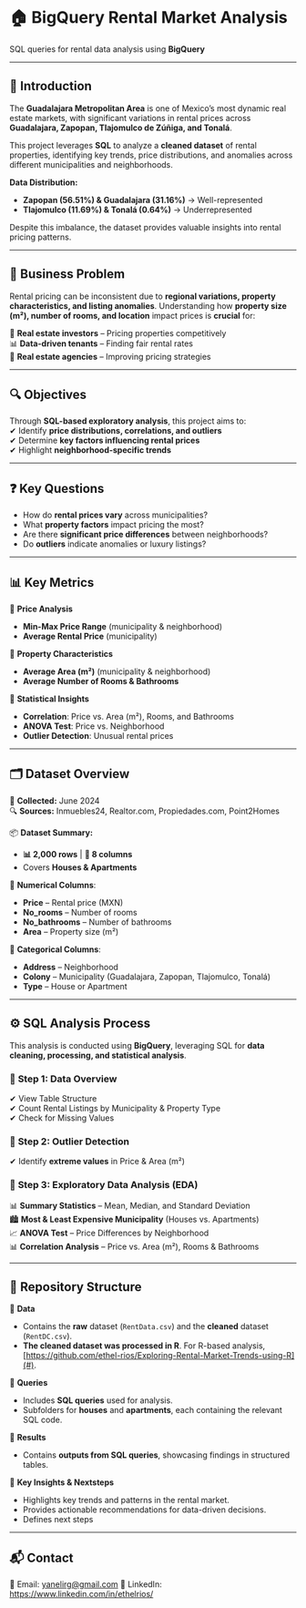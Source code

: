 # 🏠 BigQuery Rental Market Analysis  

SQL queries for rental data analysis using **BigQuery**  

---

## 📌 Introduction  

The **Guadalajara Metropolitan Area** is one of Mexico’s most dynamic real estate markets, with significant variations in rental prices across **Guadalajara, Zapopan, Tlajomulco de Zúñiga, and Tonalá**.  

This project leverages **SQL** to analyze a **cleaned dataset** of rental properties, identifying key trends, price distributions, and anomalies across different municipalities and neighborhoods.  

**Data Distribution:**  
- **Zapopan (56.51%) & Guadalajara (31.16%)** → Well-represented  
- **Tlajomulco (11.69%) & Tonalá (0.64%)** → Underrepresented  

Despite this imbalance, the dataset provides valuable insights into rental pricing patterns.  

---

## 🎯 Business Problem  

Rental pricing can be inconsistent due to **regional variations, property characteristics, and listing anomalies**. Understanding how **property size (m²), number of rooms, and location** impact prices is **crucial** for:  

🏡 **Real estate investors** – Pricing properties competitively  
📊 **Data-driven tenants** – Finding fair rental rates  
💼 **Real estate agencies** – Improving pricing strategies  

---

## 🔍 Objectives  

Through **SQL-based exploratory analysis**, this project aims to:  
✔ Identify **price distributions, correlations, and outliers**  
✔ Determine **key factors influencing rental prices**  
✔ Highlight **neighborhood-specific trends**  

---

## ❓ Key Questions  

- How do **rental prices vary** across municipalities?  
- What **property factors** impact pricing the most?  
- Are there **significant price differences** between neighborhoods?  
- Do **outliers** indicate anomalies or luxury listings?  

---

## 📊 Key Metrics  

📌 **Price Analysis**  
-  **Min-Max Price Range** (municipality & neighborhood)  
-  **Average Rental Price** (municipality)  

📌 **Property Characteristics**  
-  **Average Area (m²)** (municipality & neighborhood)  
-  **Average Number of Rooms & Bathrooms**  

📌 **Statistical Insights**  
-  **Correlation**: Price vs. Area (m²), Rooms, and Bathrooms  
-  **ANOVA Test**: Price vs. Neighborhood  
-  **Outlier Detection**: Unusual rental prices  

---

## 🗂 Dataset Overview  

📅 **Collected:** June 2024  
🔍 **Sources:** Inmuebles24, Realtor.com, Propiedades.com, Point2Homes  

📦 **Dataset Summary:**  
- **📊 2,000 rows** | **📁 8 columns**  
- Covers **Houses & Apartments**  

🔢 **Numerical Columns**:  
- **Price** – Rental price (MXN)  
- **No_rooms** – Number of rooms  
- **No_bathrooms** – Number of bathrooms  
- **Area** – Property size (m²)  

📝 **Categorical Columns**:  
- **Address** – Neighborhood  
- **Colony** – Municipality (Guadalajara, Zapopan, Tlajomulco, Tonalá)  
- **Type** – House or Apartment  

---

## ⚙️ SQL Analysis Process  

This analysis is conducted using **BigQuery**, leveraging SQL for **data cleaning, processing, and statistical analysis**.  

### 🔹 **Step 1: Data Overview**  
✔ View Table Structure  
✔ Count Rental Listings by Municipality & Property Type  
✔ Check for Missing Values  

### 🔹 **Step 2: Outlier Detection**  
✔ Identify **extreme values** in Price & Area (m²)  

### 🔹 **Step 3: Exploratory Data Analysis (EDA)**  
📊 **Summary Statistics** – Mean, Median, and Standard Deviation  
🏙 **Most & Least Expensive Municipality** (Houses vs. Apartments)  
📈 **ANOVA Test** – Price Differences by Neighborhood  
📊 **Correlation Analysis** – Price vs. Area (m²), Rooms & Bathrooms  

---

## 📁 Repository Structure  

📂 **Data**  
- Contains the **raw** dataset (`RentData.csv`) and the **cleaned** dataset (`RentDC.csv`).  
- **The cleaned dataset was processed in R**. For R-based analysis, [https://github.com/ethel-rios/Exploring-Rental-Market-Trends-using-R](#).  

📂 **Queries**  
- Includes **SQL queries** used for analysis.  
- Subfolders for **houses** and **apartments**, each containing the relevant SQL code.  

📂 **Results**  
- Contains **outputs from SQL queries**, showcasing findings in structured tables.  

📂 **Key Insights & Nextsteps**  
- Highlights key trends and patterns in the rental market.
- Provides actionable recommendations for data-driven decisions.
- Defines next steps 
---

## 📬 Contact  

📧 Email: yanelirg@gmail.com
🔗 LinkedIn: https://www.linkedin.com/in/ethelrios/
